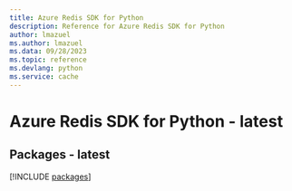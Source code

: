 ```yaml
---
title: Azure Redis SDK for Python
description: Reference for Azure Redis SDK for Python
author: lmazuel
ms.author: lmazuel
ms.data: 09/28/2023
ms.topic: reference
ms.devlang: python
ms.service: cache
---
```

# Azure Redis SDK for Python - latest
## Packages - latest
[!INCLUDE [packages](redis-index.md)]
